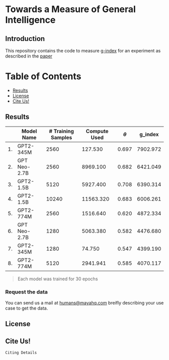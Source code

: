 # Towards a Measure of General Intelligence
## Introduction
This repository contains the code to measure [g-index](definitions.md) for an experiment as described in the [paper](https://www.example.com)

# Table of Contents
  * [Results](#results)
  * [License](#license)
  * [Cite Us!](#cite-us)

## Results 
|     | Model Name   | \# Training Samples | Compute Used | $\theta$ | g_index  |
| --- | ------------ | ------------------- | ------------ | -------- | -------- |
| 1.  | GPT2-345M    | 2560                | 127.530      | 0.697    | 7902.972 |
| 2.  | GPT Neo-2.7B | 2560                | 8969.100     | 0.682    | 6421.049 |
| 3.  | GPT2-1.5B    | 5120                | 5927.400     | 0.708    | 6390.314 |
| 4.  | GPT2-1.5B    | 10240               | 11563.320    | 0.683    | 6006.261 |
| 5.  | GPT2-774M    | 2560                | 1516.640     | 0.620    | 4872.334 |
| 6.  | GPT Neo-2.7B | 1280                | 5063.380     | 0.582    | 4476.680 |
| 7.  | GPT2-345M    | 1280                | 74.750       | 0.547    | 4399.190 |
| 8.  | GPT2-774M    | 5120                | 2941.941     | 0.585    | 4070.117 |
<blockquote>
 Each model was trained for 30 epochs 
</blockquote>

### Request the data
You can send us a mail at [humans@mayahq.com](mailto:humans@mayahq.com) breifly describing your use case to get the data.

## License

## Cite Us!
```
Citing Details
```
